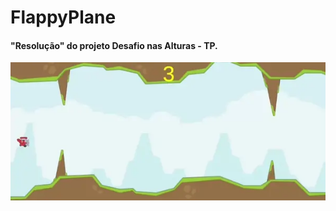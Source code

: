 # FlappyPlane

#### "Resolução" do projeto Desafio nas Alturas - TP.
![gameplay.webp](.media/gameplay.webp)
